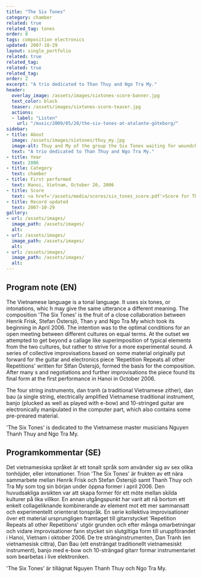 ```yaml
---
title: "The Six Tones"
category: chamber
related: true
related_tag: tones
order: 8
tags: composition electronics
updated: 2007-10-29
layout: single_portfolio
related: true
related_tag: 
related: true
related_tag: 
order: 2
excerpt: "A trio dedicated to Than Thuy and Ngo Tra My."
header: 
  overlay_image: /assets/images/sixtones-score-banner.jpg
  text_color: black
  teaser: /assets/images/sixtones-score-teaser.jpg
  actions:
  - label: "Listen"
    url: "/music/2009/05/20/the-six-tones-at-atalante-göteborg/"
sidebar:
- title: About
  image: /assets/images/sixtones/thuy_my.jpg
  image-alt: Thuy and My of the group the Six Tones waiting for woundcheck.
  text: "A trio dedicated to Than Thuy and Ngo Tra My."
- title: Year
  text: 2006
- title: Category
  text: chamber
- title: First performed
  text: Hanoi, Vietnam, October 20, 2006
- title: Score
  text: <a href='/assets/media/scores/six_tones_score.pdf'>Score for The Six Tones</a>
- title: Record updated
  text: 2007-10-29
gallery:
- url: /assets/images/
  image_path: /assets/images/
  alt: 
- url: /assets/images/
  image_path: /assets/images/
  alt: 
- url: /assets/images/
  image_path: /assets/images/
  alt: 
---
```

<h2>Program note (EN)</h2>
The Vietnamese language is a tonal language. It uses six tones, or intonations, whic
h may give the same utterance a different meaning. The composition 'The Six Tones' is the fruit of a close collaboration between Henrik Frisk, Stefan Östersjö, Than y and Ngo Tra My which took its beginning in April 2006. The intention was to  the optimal conditions for an open meeting between different cultures on equal terms. At the outset we attempted to get beyond a callage like superimposition of typical elements from the two cultures, but rather to strive for a more experimental sound. A series of collective improvisations based on some material originally put forward for the guitar and electronics piece 'Repetition Repeats all other Repetitions' written for Stfan Östersjö, formed the basis for the composition. After many s and negotiations and further improvisations the piece found its final form at the  first performance in Hanoi in October 2006.
 
The four string instruments, dan tranh (a traditional Vietnamese zither), dan bau (a single string, electrically amplified Vietnamese traditional instrument, banjo (plucked as well as played with e-bow) and 10-stringed guitar are electronically manipulated in the computer part, which also contains some pre-preared material.
 
'The Six Tones' is dedicated to the Vietnamese master musicians Nguyen Thanh Thuy and Ngo Tra My.


<h2>Programkommentar (SE)</h2>
Det vietnamesiska språket är ett tonalt språk som använder sig av sex olika tonhöjder, eller intonationer. Trion 'The Six Tones' är frukten av ett nära sammarbete mellan Henrik Frisk och Stefan Östersjö samt Thanh Thuy och Tra My som tog sin början under öppna former i april 2006. Den huvudsakliga avsikten var att skapa former för ett möte mellan skilda kulturer på lika villkor. En annan utgångspunkt har varit att nå bortom ett enkelt collageliknande kombinerande av element mot ett mer sammansatt och experimentellt orienterat tonspråk. En serie kollektiva improvisationer över ett material ursprungligen framtaget till gitarrstycket 'Repetition Repeats all other Repetitions' utgör grunden och efter många omarbetningar och vidare improvisationer fann stycket sin slutgiltiga form till uruppförandet i Hanoi, Vietnam i oktober 2006. De tre stränginstrumenten, Dan Tranh (en vietnamesisk cittra), Dan Bau (ett ensträngat traditionellt vietnamesiskt instrument), banjo med e-bow och 10-strängad gitarr formar instrumentariet som bearbetas i live elektroniken.



'The Six Tones' är tillägnat Nguyen Thanh Thuy och Ngo Tra My.



